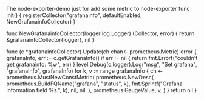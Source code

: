 The node-exporter-demo just for add some metric to node-exporter 
func init() {
        registerCollector("grafanainfo", defaultEnabled, NewGrafanainfoCollector)
}

func NewGrafanainfoCollector(logger log.Logger) (Collector, error) {
        return &grafanainfoCollector{logger}, nil
}


func (c *grafanainfoCollector) Update(ch chan<- prometheus.Metric) error {
        grafanaInfo, err := c.getGrafanaInfo()
        if err != nil {
                return fmt.Errorf("couldn't get grafanainfo: %w", err)
        }
        level.Debug(c.logger).Log("msg", "Set grafana", "grafanaInfo", grafanaInfo)
        for k, v := range grafanaInfo {
                ch <- prometheus.MustNewConstMetric(
                        prometheus.NewDesc(
                                prometheus.BuildFQName("grafana", "status", k),
                                fmt.Sprintf("Grafana information field %s.", k),
                                nil, nil,
                        ),
                        prometheus.GaugeValue, v,
                )
        }
        return nil
}
